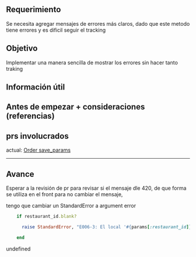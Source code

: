 ## Requerimiento

Se necesita agregar mensajes de errores más claros, dado que este metodo tiene errores y es dificil seguir el tracking

## Objetivo

Implementar una manera sencilla de mostrar los errores sin hacer tanto traking

## Información útil

Antes de empezar + consideraciones (referencias)
-


## prs involucrados

actual: [Order save_params](https://bitbucket.org/niusushi/china-backend/pull-requests/330)

---
## Avance

Esperar a la revisión de pr para revisar si el mensaje dle 420, de que forma se utiliza en el front para no cambiar el mensaje,

tengo que cambiar un StandardError a argument error

```ruby
    if restaurant_id.blank?

      raise StandardError, "E006-3: El local '#{params[:restaurant_id]}' no se almacenó correctamente"

    end
```


undefined